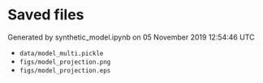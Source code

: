 # Saved files 


Generated by synthetic_model.ipynb on 05 November 2019 12:54:46 UTC

*  `data/model_multi.pickle` 
*  `figs/model_projection.png` 
*  `figs/model_projection.eps` 
